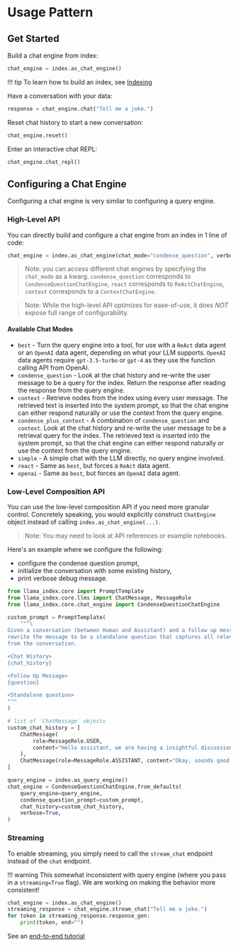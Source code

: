 # Usage Pattern

## Get Started

Build a chat engine from index:

```python
chat_engine = index.as_chat_engine()
```

!!! tip
To learn how to build an index, see [Indexing](../../indexing/index_guide.md)

Have a conversation with your data:

```python
response = chat_engine.chat("Tell me a joke.")
```

Reset chat history to start a new conversation:

```python
chat_engine.reset()
```

Enter an interactive chat REPL:

```python
chat_engine.chat_repl()
```

## Configuring a Chat Engine

Configuring a chat engine is very similar to configuring a query engine.

### High-Level API

You can directly build and configure a chat engine from an index in 1 line of code:

```python
chat_engine = index.as_chat_engine(chat_mode="condense_question", verbose=True)
```

> Note: you can access different chat engines by specifying the `chat_mode` as a kwarg. `condense_question` corresponds to `CondenseQuestionChatEngine`, `react` corresponds to `ReActChatEngine`, `context` corresponds to a `ContextChatEngine`.

> Note: While the high-level API optimizes for ease-of-use, it does _NOT_ expose full range of configurability.

#### Available Chat Modes

- `best` - Turn the query engine into a tool, for use with a `ReAct` data agent or an `OpenAI` data agent, depending on what your LLM supports. `OpenAI` data agents require `gpt-3.5-turbo` or `gpt-4` as they use the function calling API from OpenAI.
- `condense_question` - Look at the chat history and re-write the user message to be a query for the index. Return the response after reading the response from the query engine.
- `context` - Retrieve nodes from the index using every user message. The retrieved text is inserted into the system prompt, so that the chat engine can either respond naturally or use the context from the query engine.
- `condense_plus_context` - A combination of `condense_question` and `context`. Look at the chat history and re-write the user message to be a retrieval query for the index. The retrieved text is inserted into the system prompt, so that the chat engine can either respond naturally or use the context from the query engine.
- `simple` - A simple chat with the LLM directly, no query engine involved.
- `react` - Same as `best`, but forces a `ReAct` data agent.
- `openai` - Same as `best`, but forces an `OpenAI` data agent.

### Low-Level Composition API

You can use the low-level composition API if you need more granular control.
Concretely speaking, you would explicitly construct `ChatEngine` object instead of calling `index.as_chat_engine(...)`.

> Note: You may need to look at API references or example notebooks.

Here's an example where we configure the following:

- configure the condense question prompt,
- initialize the conversation with some existing history,
- print verbose debug message.

```python
from llama_index.core import PromptTemplate
from llama_index.core.llms import ChatMessage, MessageRole
from llama_index.core.chat_engine import CondenseQuestionChatEngine

custom_prompt = PromptTemplate(
    """\
Given a conversation (between Human and Assistant) and a follow up message from Human, \
rewrite the message to be a standalone question that captures all relevant context \
from the conversation.

<Chat History>
{chat_history}

<Follow Up Message>
{question}

<Standalone question>
"""
)

# list of `ChatMessage` objects
custom_chat_history = [
    ChatMessage(
        role=MessageRole.USER,
        content="Hello assistant, we are having a insightful discussion about Paul Graham today.",
    ),
    ChatMessage(role=MessageRole.ASSISTANT, content="Okay, sounds good."),
]

query_engine = index.as_query_engine()
chat_engine = CondenseQuestionChatEngine.from_defaults(
    query_engine=query_engine,
    condense_question_prompt=custom_prompt,
    chat_history=custom_chat_history,
    verbose=True,
)
```

### Streaming

To enable streaming, you simply need to call the `stream_chat` endpoint instead of the `chat` endpoint.

!!! warning
This somewhat inconsistent with query engine (where you pass in a `streaming=True` flag). We are working on making the behavior more consistent!

```python
chat_engine = index.as_chat_engine()
streaming_response = chat_engine.stream_chat("Tell me a joke.")
for token in streaming_response.response_gen:
    print(token, end="")
```

See an [end-to-end tutorial](../../../examples/customization/streaming/chat_engine_condense_question_stream_response.ipynb)
